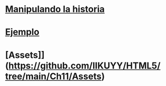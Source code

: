 # [Manipulando la historia](https://github.com/IIKUYY/HTML5/tree/main/Ch11/Ch11.md)

# [Ejemplo](https://github.com/IIKUYY/HTML5/tree/main/Ch11/Ejemplo)

# [Assets]](https://github.com/IIKUYY/HTML5/tree/main/Ch11/Assets)